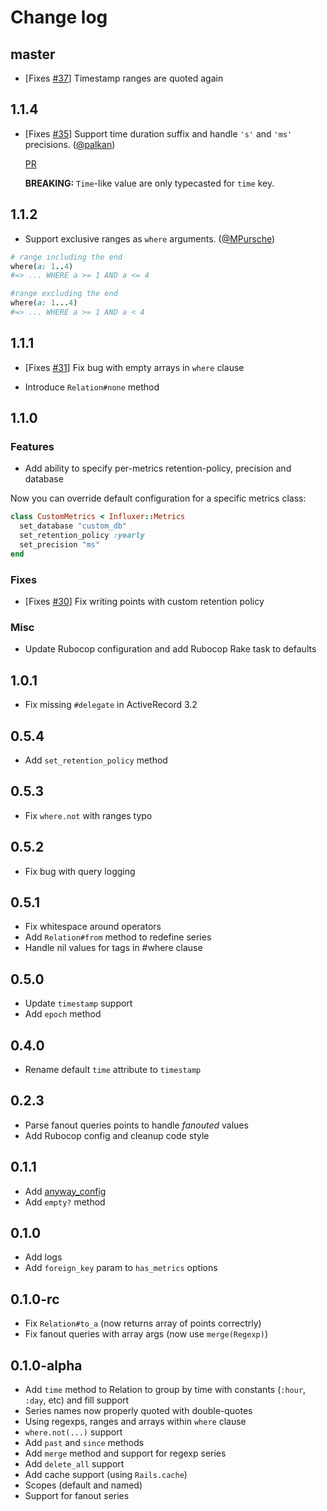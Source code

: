 # Change log

## master
- [Fixes [#37](https://github.com/palkan/influxer/issues/37)] Timestamp ranges are quoted again

## 1.1.4

- [Fixes [#35](https://github.com/palkan/influxer/issues/35)] Support time duration suffix and handle `'s'` and `'ms'` precisions. ([@palkan][])

  [PR](https://github.com/palkan/influxer/pull/36)

  **BREAKING:** `Time`-like value are only typecasted for `time` key.

## 1.1.2

- Support exclusive ranges as `where` arguments. ([@MPursche][])

```ruby
# range including the end
where(a: 1..4)
#=> ... WHERE a >= 1 AND a <= 4

#range excluding the end
where(a: 1...4)
#=> ... WHERE a >= 1 AND a < 4
```

## 1.1.1

- [Fixes [#31](https://github.com/palkan/influxer/issues/31)] Fix bug with empty arrays in `where` clause

- Introduce `Relation#none` method

## 1.1.0

### Features

- Add ability to specify per-metrics retention-policy, precision and database

Now you can override default configuration for a specific metrics class:

```ruby
class CustomMetrics < Influxer::Metrics
  set_database "custom_db"
  set_retention_policy :yearly
  set_precision "ms"
end
```

### Fixes

- [Fixes [#30](https://github.com/palkan/influxer/issues/30)] Fix writing points with custom retention policy

### Misc

- Update Rubocop configuration and add Rubocop Rake task to defaults

## 1.0.1

- Fix missing `#delegate` in ActiveRecord 3.2

## 0.5.4
- Add `set_retention_policy` method

## 0.5.3
- Fix `where.not` with ranges typo

## 0.5.2
- Fix bug with query logging

## 0.5.1
- Fix whitespace around operators
- Add `Relation#from` method to redefine series
- Handle nil values for tags in #where clause

## 0.5.0
- Update `timestamp` support
- Add `epoch` method

## 0.4.0
- Rename default `time` attribute to `timestamp`

## 0.2.3
- Parse fanout queries points to handle _fanouted_ values
- Add Rubocop config and cleanup code style

## 0.1.1
- Add [anyway_config](https://github.com/palkan/anyway_config)
- Add `empty?` method

## 0.1.0
- Add logs
- Add `foreign_key` param to `has_metrics` options

## 0.1.0-rc
- Fix `Relation#to_a` (now returns array of points correctrly)
- Fix fanout queries with array args (now use `merge(Regexp)`)

## 0.1.0-alpha
- Add `time` method to Relation to group by time with constants (`:hour`, `:day`, etc) and fill support
- Series names now properly quoted with double-quotes
- Using regexps, ranges and arrays within `where` clause
- `where.not(...)` support
- Add `past` and `since` methods
- Add `merge` method and support for regexp series
- Add `delete_all` support
- Add cache support (using `Rails.cache`)
- Scopes (default and named)
- Support for fanout series

[@palkan]: https://github.com/palkan
[@MPursche]: https://github.com/MPursche
